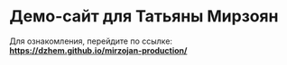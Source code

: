 <h1>Демо-сайт для Татьяны Мирзоян</h1>
<p>Для ознакомления, перейдите по ссылке: <strong><a href="https://dzhem.github.io/mirzojan-production/">https://dzhem.github.io/mirzojan-production/</a></strong></p>

